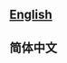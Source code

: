## <a href='https://docs-yyq.readthedocs.io/en/latest/'>English</a>

## <a herf='https://docs-yyq.readthedocs.io/zh_CN/latest/'>简体中文</a>